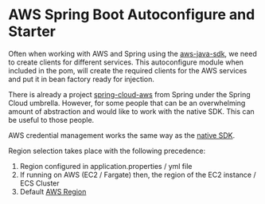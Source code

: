 # AWS Spring Boot Autoconfigure and Starter

Often when working with AWS and Spring using the [aws-java-sdk](https://aws.amazon.com/sdk-for-java/), we need to create 
clients for different services. This autoconfigure module when included in the pom, will create the required clients for
the AWS services and put it in bean factory ready for injection.

There is already a project [spring-cloud-aws](https://github.com/spring-cloud/spring-cloud-aws) from Spring under the
Spring Cloud umbrella. However, for some people that can be an overwhelming amount of abstraction and would like to 
work with  the native SDK. This can be useful to those people.

AWS credential management works the same way as the 
[native SDK](https://docs.aws.amazon.com/sdk-for-java/v1/developer-guide/credentials.html).

Region selection takes place with the following precedence:
1. Region configured in application.properties / yml file
2. If running on AWS (EC2 / Fargate) then, the region of the EC2 instance / ECS Cluster
3. Default [AWS Region](https://docs.aws.amazon.com/AWSJavaSDK/latest/javadoc/com/amazonaws/regions/Regions.html#DEFAULT_REGION)
